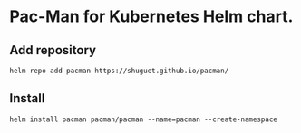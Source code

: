 # Pac-Man for Kubernetes Helm chart.

## Add repository
```
helm repo add pacman https://shuguet.github.io/pacman/
```

## Install

```
helm install pacman pacman/pacman --name=pacman --create-namespace
```